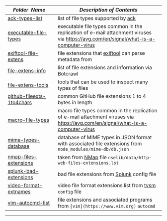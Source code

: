 |&nbsp;&nbsp;&nbsp;&nbsp;_Folder&nbsp;&nbsp;Name_&nbsp;&nbsp;&nbsp;&nbsp;| _Description of Contents_
|:----------------|--------------------------------------------------------------------------------------------------------------------------------------------------------
| [ack-types-list](ack-types-list.md) | list of file types supported by [ack](https://beyondgrep.com "ack is a tool like grep, optimized for programmers")  
| [executable-file-types](executable-file-types.txt) | executable file types common in the replication of e-mail attachment viruses via <https://avg.com/en/signal/what-is-a-computer-virus>  
| [exiftool-file-extens](exiftool-file-extens.txt) |  file extensions that [exiftool](https://www.sno.phy.queensu.ca/~phil/exiftool/ "ExifTool by Phil Harvey") can parse metadata from  
| [file-extens-info](file-extens-info.txt.xz) |  list of file extensions and information via Botcrawl  
| [file-extens-tools](file-extens-tools.txt) |  tools that can be used to inspect many types of files  
| [github-fileexts-1to4chars](github-fileexts-1to4chars.txt) |  common GitHub file extensions 1 to 4 bytes in length  
| [macro-file-types](macro-file-types.txt) | macro file types common in the replication of e-mail attachment viruses via <https://avg.com/en/signal/what-is-a-computer-virus>  
| [mime-types-database](mime-types-database.json) | database of MIME types in JSON format with associated file extensions from `node_modules/mime-db/db.json`  
| [nmap-files-extensions](nmap-files-extensions.txt) |  taken from [NMap](https://nmap.org) file `nselib/data/http-web-files-extensions.lst`  
| [splunk-bad-extensions](splunk-bad-extensions.txt) | bad file extensions from [Splunk](https://splunk.com) config file  
| [video-format-extnames](video-format-extnames.txt) | video file format extensions list from [tvsm](https://github.com/TonCherAmi/tvsm "A simple command-line TV show manager.") `config` file  
| [vim-autocmd-list](vim-autocmd-list.txt) |  file extensions and associated programs from `[vim](https://www.vim.org)` `autocmd`  

* * *

